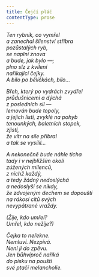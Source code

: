 ```yaml
---
title: Čejčí pláč
contentType: prose
---
```


_Ten rybník, co vymřel  
a zanechal šílenství stříbra  
pozůstalých ryb,  
se naplní znova  
a bude, jak bylo —;  
plno slz z kvílení  
naříkající čejky.  
A bílo po běličkách, bílo…_

_Břeh, který po vydrách zvydřel  
průdušnicemi a dýchá  
z posledních sil —  
lemován bude topoly,  
a jejich listí, zvyklé na pohyb  
tenounkých, baletních stopek,  
zjistí,  
že vítr na síle přibral  
a tak se vysílil…_

_A nekonečně bude náhle ticha  
tady i v nejbližším okolí  
zúžených milenců,  
z nichž každý,  
a tedy žádný nedoslýchá  
a nedoslyší se nikdy,  
že zdvojeným dechem se dopouští  
na rákosí citů svých  
nevypátrané vraždy._

_(Žije, kdo umřel?  
Umřel, kdo nežije?)_

_Čejka to neřekne.  
Nemluví. Nezpívá.  
Není jí do zpěvu.  
Jen bůhvíproč naříká  
do písku na poušti  
své ptačí melancholie._
